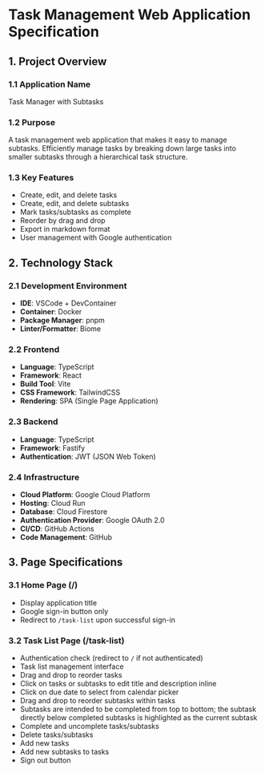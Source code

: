 # Task Management Web Application Specification

## 1. Project Overview

### 1.1 Application Name
Task Manager with Subtasks

### 1.2 Purpose
A task management web application that makes it easy to manage subtasks. Efficiently manage tasks by breaking down large tasks into smaller subtasks through a hierarchical task structure.

### 1.3 Key Features
- Create, edit, and delete tasks
- Create, edit, and delete subtasks
- Mark tasks/subtasks as complete
- Reorder by drag and drop
- Export in markdown format
- User management with Google authentication

## 2. Technology Stack

### 2.1 Development Environment
- **IDE**: VSCode + DevContainer
- **Container**: Docker
- **Package Manager**: pnpm
- **Linter/Formatter**: Biome

### 2.2 Frontend
- **Language**: TypeScript
- **Framework**: React
- **Build Tool**: Vite
- **CSS Framework**: TailwindCSS
- **Rendering**: SPA (Single Page Application)

### 2.3 Backend
- **Language**: TypeScript
- **Framework**: Fastify
- **Authentication**: JWT (JSON Web Token)

### 2.4 Infrastructure
- **Cloud Platform**: Google Cloud Platform
- **Hosting**: Cloud Run
- **Database**: Cloud Firestore
- **Authentication Provider**: Google OAuth 2.0
- **CI/CD**: GitHub Actions
- **Code Management**: GitHub

## 3. Page Specifications

### 3.1 Home Page (/)
- Display application title
- Google sign-in button only
- Redirect to `/task-list` upon successful sign-in

### 3.2 Task List Page (/task-list)
- Authentication check (redirect to `/` if not authenticated)
- Task list management interface
- Drag and drop to reorder tasks
- Click on tasks or subtasks to edit title and description inline
- Click on due date to select from calendar picker
- Drag and drop to reorder subtasks within tasks
- Subtasks are intended to be completed from top to bottom; the subtask directly below completed subtasks is highlighted as the current subtask
- Complete and uncomplete tasks/subtasks
- Delete tasks/subtasks
- Add new tasks
- Add new subtasks to tasks
- Sign out button